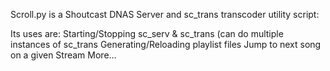 Scroll.py is a Shoutcast DNAS Server and sc_trans transcoder utility script:

Its uses are:
Starting/Stopping sc_serv & sc_trans (can do multiple instances of sc_trans
Generating/Reloading playlist files
Jump to next song on a given Stream
More...
